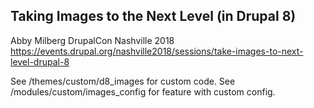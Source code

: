 
Taking Images to the Next Level (in Drupal 8)
---------------------------------------------

Abby Milberg
DrupalCon Nashville 2018
https://events.drupal.org/nashville2018/sessions/take-images-to-next-level-drupal-8

See /themes/custom/d8_images for custom code.
See /modules/custom/images_config for feature with custom config.
